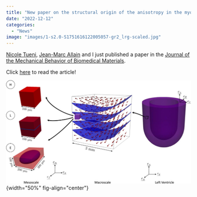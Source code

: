 ```yaml
---
title: "New paper on the structural origin of the anisotropy in the myocardium: Multiscale modeling and analysis"
date: "2022-12-12"
categories: 
  - "News"
image: "images/1-s2.0-S1751616122005057-gr2_lrg-scaled.jpg"
---
```


[Nicole Tueni](https://www.linkedin.com/in/nicole-tueni), [Jean-Marc Allain](https://m3disim.saclay.inria.fr/people/jean-marc-allain) and I just published a paper in the [Journal of the Mechanical Behavior of Biomedical Materials](https://www.sciencedirect.com/journal/journal-of-the-mechanical-behavior-of-biomedical-materials).

Click [here](https://authors.elsevier.com/sd/article/S1751-6161\(22\)00505-7) to read the article!

![](images/1-s2.0-S1751616122005057-gr2_lrg-1024x573.jpg){width="50%" fig-align="center"}
